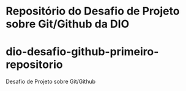 # Repositório do Desafio de Projeto sobre Git/Github da DIO
# dio-desafio-github-primeiro-repositorio
Desafio de Projeto sobre Git/Github
